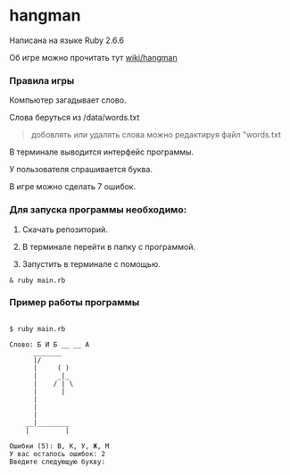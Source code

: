 # hangman

Написана на языке Ruby 2.6.6

Об игре можно прочитать тут [wiki/hangman](https://ru.wikiredia.com/wiki/%D0%92%D0%B8%D1%81%D0%B5%D0%BB%D0%B8%D1%86%D0%B0_(%D0%B8%D0%B3%D1%80%D0%B0))

### Правила игры

  Компьютер загадывает слово.
  
  Слова беруться из /data/words.txt 
  
  > добовлять или удалять слова можно редактируя файл "words.txt
  
  В терминале выводится интерфейс программы.
  
  У пользователя спрашивается буква.
  
  В игре можно сделать 7 ошибок.
  
### Для запуска программы необходимо:

 1. Скачать репозиторий.
 
 2. В терминале перейти в папку с программой.

 3. Запустить в терминале с помощью.
``` 
& ruby main.rb
```
 
### Пример работы программы

``` console

$ ruby main.rb

Слово: Б И Б __ __ А
	  _______
	  |/
	  |     ( )
	  |     _|_
	  |    / | \
	  |      |
	  |
	  |
	  |
	__|________
	|         |

Ошибки (5): В, К, У, Ж, М
У вас осталось ошибок: 2
Введите следующую букву:

```
